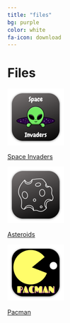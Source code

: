 ```yaml
---
title: "files"
bg: purple
color: white
fa-icon: download
---
```


# Files

<div class="card_row">
  <div class="card_column">
    <div class="card">
      <img src="/img/Space-Invaders-Logo-512.png" alt="Application Icon" style="width:128px;height:128px;">
      <p style="color:black;"><a href="https://github.com/TheArchitectLabs/thearchitectlabs.github.io/tree/main/files/Space%20Invaders" target="_blank">Space Invaders</a></p>
    </div>
  </div>

  <div class="card_column">
    <div class="card">
      <img src="/img/Asteroids-Logo-512.png" alt="Application Icon" style="width:128px;height:128px;">
      <p style="color:black;"><a href="https://github.com/TheArchitectLabs/thearchitectlabs.github.io/tree/main/files/Asteroids" target="_blank">Asteroids</a></p>
    </div>
  </div>

  <div class="card_column">
    <div class="card">
      <img src="/img/Pacman-Logo-512.png" alt="Application Icon" style="width:128px;height:128px;">
      <p style="color:black;"><a href="https://github.com/TheArchitectLabs/thearchitectlabs.github.io/tree/main/files/Pacman" target="_blank">Pacman</a></p>
    </div>
  </div>
</div>


<!--
## Updating

So you've got a copy running and there's some new update? Let's update!

1. Checkout your github-pages branch
  - `git checkout gh-pages` for a standalone or existing page
  - `git checkout master` for a *username.github.io* page
2. run `git remote | grep -q "singlepage" || git remote add -t publish singlepage https://github.com/t413/SinglePaged.git` to be sure you have access to this repository (you can run this command at any time).
2. `git fetch singlepage` to fetch-in-place new changes.
3. Update to the new base (using merge)
    1. `git merge singlepage/publish`
4. You can alternatively update using rebase. This *rewrites history* (**bad**), but it is cleaner.
    1. `git rebase singlepage/publish`
-->

